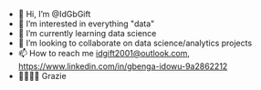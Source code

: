 - 👋 Hi, I’m @IdGbGift
- 👀 I’m interested in everything "data"
- 🌱 I’m currently learning data science
- 💞️ I’m looking to collaborate on data science/analytics projects
- 📫 How to reach me idgift2001@outlook.com, https://www.linkedin.com/in/gbenga-idowu-9a2862212
- 🫱🏼‍🫲🏿 Grazie

<!---
IdGbGift/IdGbGift is a ✨ special ✨ repository because its `README.md` (this file) appears on your GitHub profile.
You can click the Preview link to take a look at your changes.
--->
